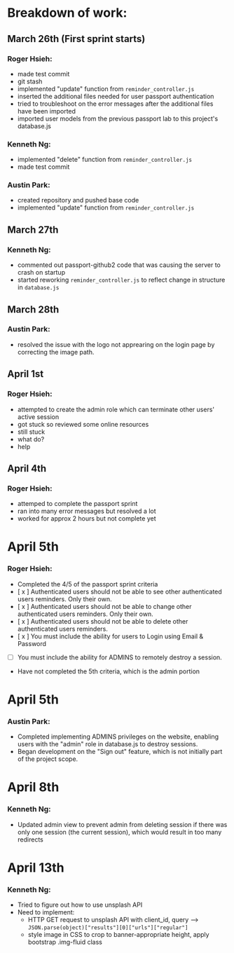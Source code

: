 # Breakdown of work:

## March 26th (First sprint starts)

### Roger Hsieh:
- made test commit
- git stash
- implemented "update" function from `reminder_controller.js`
- inserted the additional files needed for user passport authentication
- tried to troubleshoot on the error messages after the additional files have been imported
- imported user models from the previous passport lab to this project's database.js

### Kenneth Ng:
- implemented "delete" function from `reminder_controller.js`
- made test commit

### Austin Park:
- created repository and pushed base code
- implemented "update" function from `reminder_controller.js`

## March 27th 

### Kenneth Ng:
- commented out passport-github2 code that was causing the server to crash on startup
- started reworking `reminder_controller.js` to reflect change in structure in `database.js`

## March 28th

### Austin Park:
- resolved the issue with the logo not apprearing on the login page by correcting the image path.

## April 1st

### Roger Hsieh:
- attempted to create the admin role which can terminate other users' active session
- got stuck so reviewed some online resources
- still stuck
- what do?
- help

## April 4th

### Roger Hsieh:
- attemped to complete the passport sprint
- ran into many error messages but resolved a lot
- worked for approx 2 hours but not complete yet


# April 5th

### Roger Hsieh:
- Completed the 4/5 of the passport sprint criteria
- [ x ] Authenticated users should not be able to see other authenticated users reminders. Only their own.
- [ x ] Authenticated users should not be able to change other authenticated users reminders. Only their own.
- [ x ] Authenticated users should not be able to delete other authenticated users reminders.
- [ x ] You must include the ability for users to Login using Email & Password 
- [   ] You must include the ability for ADMINS to remotely destroy a session. 
- Have not completed the 5th criteria, which is the admin portion

# April 5th

### Austin Park:
- Completed implementing ADMINS privileges on the website, enabling users with the "admin" role in database.js to destroy sessions.
- Began development on the "Sign out" feature, which is not initially part of the project scope.

# April 8th

### Kenneth Ng:
- Updated admin view to prevent admin from deleting session if there was only one session (the current session), which would result in too many redirects

# April 13th

### Kenneth Ng:
- Tried to figure out how to use unsplash API
- Need to implement: 
    - HTTP GET request to unsplash API with client_id, query --> `JSON.parse(object)["results"][0]["urls"]["regular"]`
    - style image in CSS to crop to banner-appropriate height, apply bootstrap .img-fluid class